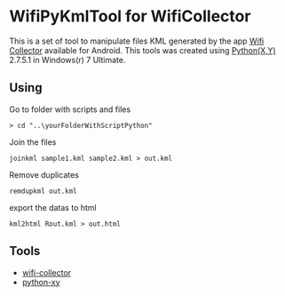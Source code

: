 # WifiPyKmlTool for WifiCollector

This is a set of tool to manipulate files KML generated by the app [Wifi Collector](#wifi-collector) available for Android. This tools was created using [Python(X,Y)](#python-xy) 2.7.5.1 in Windows(r) 7 Ultimate.

## Using
Go to folder with scripts and files

    > cd "..\yourFolderWithScriptPython"
    
Join the files

    joinkml sample1.kml sample2.kml > out.kml
    
Remove duplicates

    remdupkml out.kml

export the datas to html

    kml2html Rout.kml > out.html

## Tools

 - [wifi-collector](https://play.google.com/store/apps/details?id=net.nirsoft.wificollector&hl=pt_BR)
 - [python-xy](https://python-xy.github.io/)